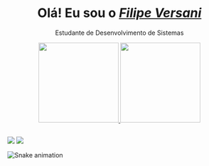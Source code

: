  <div>
  <h1 align="center">Olá! Eu sou o <a href="https://www.instagram.com/filipeversani/"><i>Filipe Versani</i></a> </h1>
  <p align="center">Estudante de Desenvolvimento de Sistemas</p>
  </div> 
  
  <div align="center">
  <a href="https://github.com/FilipeVersani">
  <img height="180em" src="https://github-readme-stats.vercel.app/api?username=FilipeVersani&show_icons=true&theme=dark&include_all_commits=true&count_private=true"/>
  <img height="180em" src="https://github-readme-stats.vercel.app/api/top-langs/?username=FilipeVersani&layout=compact&langs_count=7&theme=dark"/>
    
</div> 
  
  ##
  
  <div> 
 <a href="https://instagram.com/filipeversani" target="_blank"><img src="https://img.shields.io/badge/-Instagram-%23E4405F?style=for-the-badge&logo=instagram&logoColor=white" target="_blank"></a> 
   <a href = "mailto:filipeversani99@gmail.com"><img src="https://img.shields.io/badge/-Gmail-%23333?style=for-the-badge&logo=gmail&logoColor=white" target="_blank"></a>
  
  ![Snake animation](https://github.com/FilipeVersani/FilipeVersani/blob/output/github-contribution-grid-snake.svg)
  
</div>
